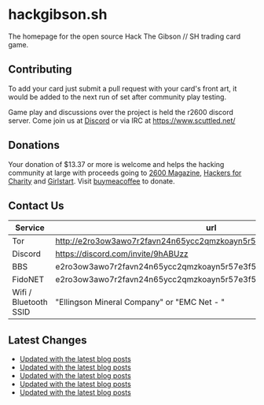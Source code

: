 # hackgibson.sh
The homepage for the open source Hack The Gibson // SH trading card game.


## Contributing

To add your card just submit a pull request with your card's front art, it would be added to the next run of set after community play testing.

Game play and discussions over the project is held the r2600 discord server. Come join us at [Discord](https://discord.com/invite/9hABUzz) or via IRC at https://www.scuttled.net/


## Donations

Your donation of $13.37 or more is welcome and helps the hacking community at large with proceeds going to [2600 Magazine](https://2600.com/), [Hackers for Charity](https://hackersforcharity.org) and [Girlstart](https://girlstart.org).  Visit [buymeacoffee](https://www.buymeacoffee.com/hackgibson.sh) to donate.


## Contact Us

Service | url
-|-
Tor | http://e2ro3ow3awo7r2favn24n65ycc2qmzkoayn5r57e3f56nvjwdcgg32ad.onion
Discord | https://discord.com/invite/9hABUzz
BBS | e2ro3ow3awo7r2favn24n65ycc2qmzkoayn5r57e3f56nvjwdcgg32ad.onion:23
FidoNET | e2ro3ow3awo7r2favn24n65ycc2qmzkoayn5r57e3f56nvjwdcgg32ad.onion:24554
Wifi / Bluetooth SSID | "Ellingson Mineral Company" or "EMC Net - <fidonet address>"

## Latest Changes
<!-- BLOG-POST-LIST:START -->
- [Updated with the latest blog posts](https://github.com/DFW2600/hackgibson.sh/commit/f5b8cd375d3d4d71dd4f165933b2fd0445ed4d4b)
- [Updated with the latest blog posts](https://github.com/DFW2600/hackgibson.sh/commit/1a99de50529364ca15476f7a3f85be052091dc5c)
- [Updated with the latest blog posts](https://github.com/DFW2600/hackgibson.sh/commit/c1276758fd0785937ca96f3184a62b092de8a267)
- [Updated with the latest blog posts](https://github.com/DFW2600/hackgibson.sh/commit/a41e434f939c2f51b6ead1e32da5c3e1051babec)
- [Updated with the latest blog posts](https://github.com/DFW2600/hackgibson.sh/commit/79281858cb8998e1fbb24d95b469823f67f5aec2)
<!-- BLOG-POST-LIST:END -->
